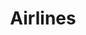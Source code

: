 ---
layout: airlines
title: Airlines
airlines_title: "Unsere Fluggesellschaften"
airlines_headline: "Die Lufthansa Group repräsentiert die führenden Fluggesellschaften der Welt und pflegt eine gemeinsame Infrastruktur und Standards. Fliegen Sie für die Gesellschaft, die am besten zu Ihren Zielen passt."
---